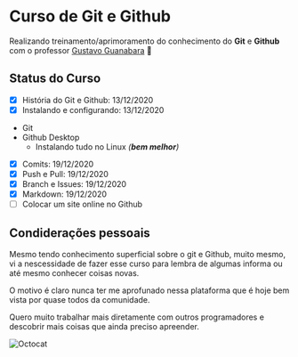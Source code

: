# Curso de Git e Github

Realizando treinamento/aprimoramento do conhecimento do **Git** e **Github** com o professor [Gustavo Guanabara](https://github.com/gustavoguanabara)  :vulcan_salute:

## Status do Curso
- [x] História do Git e Github: 13/12/2020
- [x] Instalando e configurando: 13/12/2020
 * Git
 * Github Desktop
    * Instalando tudo no Linux *(__bem melhor__)* 
- [x] Comits: 19/12/2020
- [x] Push e Pull: 19/12/2020
- [x] Branch e Issues: 19/12/2020
- [x] Markdown: 19/12/2020
- [ ] Colocar um site online no Github

## Condiderações pessoais

Mesmo tendo conhecimento superficial sobre o git e Github, muito mesmo, vi a nescessidade de fazer esse curso para lembra de algumas informa ou até mesmo conhecer coisas novas.

O motivo é claro nunca ter me aprofunado nessa plataforma que é hoje bem vista por quase todos da comunidade.

Quero muito trabalhar mais diretamente com outros programadores e descobrir mais coisas que ainda preciso apreender.

![Octocat](https://octodex.github.com/images/kimonotocat.png)
